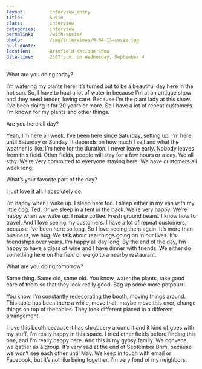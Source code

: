```yaml
---
layout:         interview_entry
title:          Susie
class:          interview
categories:     interview
permalink:      /with/susie/
photo:          /img/interviews/9-04-13-susie.jpg
pull-quote:
location:       Brimfield Antique Show
date-time:      2:07 p.m. on Wednesday, September 4
---
```

<p class="question">What are you doing today?</p>
<p>I’m watering my plants here. It’s turned out to be a beautiful day here in the hot sun. So, I have to haul a lot of water in because I’m at an antique show and they need tender, loving care. Because I’m the plant lady at this show. I’ve been doing it for 20 years or more. So I have a lot of repeat customers. I’m known for my plants and other things. </p>

<p class="question">Are you here all day?</p>

<p>Yeah, I’m here all week. I’ve been here since Saturday, setting up. I’m here until Saturday or Sunday. It depends on how much I sell and what the weather is like. I’m here for the duration. I never leave early. Nobody leaves from this field. Other fields, people will stay for a few hours or a day. We all stay. We’re very committed to everyone staying here. We have customers all week long.</p>


<p class="question">What’s your favorite part of the day?</p>

<p>I just love it all. I absolutely do.</p>

<p>I’m happy when I wake up. I sleep here too. I sleep either in my van with my little dog, Ted. Or we sleep in a tent in the back. We’re very happy. We’re happy when we wake up. I make coffee. Fresh ground beans. I know how to travel. And I love seeing my customers. I have a lot of repeat customers, because I’ve been here so long. So I love seeing them again. It’s more than business, we hug. We talk about real things going on in our lives. It’s friendships over years. I’m happy all day long. By the end of the day, I’m happy to have a glass of wine and I have dinner with friends. We either do something here on the field or we go to a nearby restaurant.</p>

<p class="question">What are you doing tomorrow?</p>

<p>Same thing. Same old, same old. You know, water the plants, take good care of them so that they look really good. Bag up some more potpourri. </p>

<p>You know, I’m constantly redecorating the booth, moving things around. This table has been there a while, move that, maybe move this over, change things on top of the tables. They look different placed in a different arrangement. </p>

<p>I love this booth because it has shrubbery around it and it kind of goes with my stuff. I’m really happy in this space. I tried other fields before finding this one, and I’m really happy here. And this is my gypsy family. We convene, we gather as a group. It’s very sad at the end of September Brim, because we won’t see each other until May. We keep in touch with email or Facebook, but it’s not like being together. I’m very fond of my neighbors. </p>